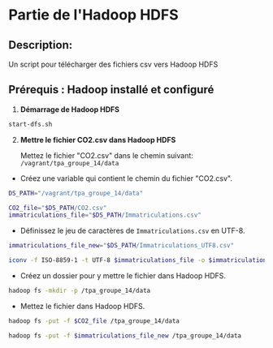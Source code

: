 # Partie de l'Hadoop HDFS

## Description:

Un script pour télécharger des fichiers csv vers Hadoop HDFS

## Prérequis : Hadoop installé et configuré

1. **Démarrage de Hadoop HDFS**

```bash
start-dfs.sh
```

2. **Mettre le fichier CO2.csv dans Hadoop HDFS**

   Mettez le fichier "CO2.csv" dans le chemin suivant: `/vagrant/tpa_groupe_14/data`

- Créez une variable qui contient le chemin du fichier "CO2.csv".

```bash
DS_PATH="/vagrant/tpa_groupe_14/data"

CO2_file="$DS_PATH/CO2.csv"
immatriculations_file="$DS_PATH/Immatriculations.csv"

```

- Définissez le jeu de caractères de `Immatriculations.csv` en UTF-8.

```bash
immatriculations_file_new="$DS_PATH/Immatriculations_UTF8.csv"

iconv -f ISO-8859-1 -t UTF-8 $immatriculations_file -o $immatriculations_file_new
```

- Créez un dossier pour y mettre le fichier dans Hadoop HDFS.

```bash
hadoop fs -mkdir -p /tpa_groupe_14/data
```

- Mettez le fichier dans Hadoop HDFS.

```bash
hadoop fs -put -f $CO2_file /tpa_groupe_14/data

hadoop fs -put -f $immatriculations_file_new /tpa_groupe_14/data
```
